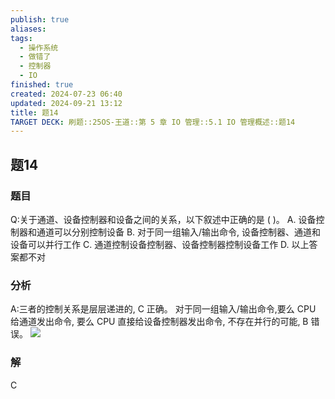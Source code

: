 ```yaml
---
publish: true
aliases: 
tags:
  - 操作系统
  - 做错了
  - 控制器
  - IO
finished: true
created: 2024-07-23 06:40
updated: 2024-09-21 13:12
title: 题14
TARGET DECK: 刷题::25OS-王道::第 5 章 IO 管理::5.1 IO 管理概述::题14
---
```

## 题14
### 题目
Q:关于通道、设备控制器和设备之间的关系，以下叙述中正确的是 ( )。
A. 设备控制器和通道可以分别控制设备
B. 对于同一组输入/输出命令, 设备控制器、通道和设备可以并行工作
C. 通道控制设备控制器、设备控制器控制设备工作
D. 以上答案都不对
### 分析
A:三者的控制关系是层层递进的, $\mathrm{C}$ 正确。
对于同一组输入/输出命令,要么 CPU 给通道发出命令, 要么 CPU 直接给设备控制器发出命令, 不存在并行的可能, B 错误。
![](https://img.hwenyi.live/202408042013061.webp)
### 解
C
<!--ID: 1722933074671-->
